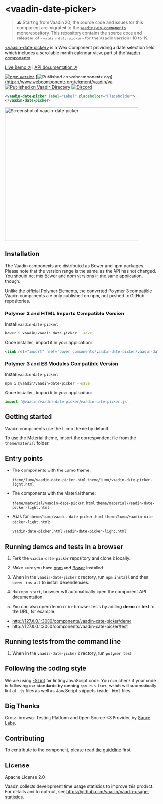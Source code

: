 # &lt;vaadin-date-picker&gt;

> ⚠️ Starting from Vaadin 20, the source code and issues for this component are migrated to the [`vaadin/web-components`](https://github.com/vaadin/web-components/tree/master/packages/vaadin-date-picker) monorepository.
> This repository contains the source code and releases of `<vaadin-date-picker>` for the Vaadin versions 10 to 19.

[&lt;vaadin-date-picker&gt;](https://vaadin.com/components/vaadin-date-picker) is a Web Component providing a date selection field which includes a scrollable month calendar view, part of the [Vaadin components](https://vaadin.com/components).

[Live Demo ↗](https://vaadin.com/components/vaadin-date-picker/html-examples)
|
[API documentation ↗](https://vaadin.com/components/vaadin-date-picker/html-api)

[![npm version](https://badgen.net/npm/v/@vaadin/vaadin-date-picker)](https://www.npmjs.com/package/@vaadin/vaadin-date-picker)
[![Published on webcomponents.org](https://img.shields.io/badge/webcomponents.org-published-blue.svg)](https://www.webcomponents.org/element/vaadin/va
[![Published on Vaadin Directory](https://img.shields.io/badge/Vaadin%20Directory-published-00b4f0.svg)](https://vaadin.com/directory/component/vaadinvaadin-date-picker)
[![Discord](https://img.shields.io/discord/732335336448852018?label=discord)](https://discord.gg/PHmkCKC)

<!--
```
<custom-element-demo height="550">
  <template>
    <script src="../webcomponentsjs/webcomponents-lite.js"></script>
    <link rel="import" href="vaadin-date-picker.html">
    <next-code-block></next-code-block>
  </template>
</custom-element-demo>
```
-->
```html
<vaadin-date-picker label="Label" placeholder="Placeholder">
</vaadin-date-picker>
```

[<img src="https://raw.githubusercontent.com/vaadin/vaadin-date-picker/master/screenshot.png" width="439" alt="Screenshot of vaadin-date-picker">](https://vaadin.com/components/vaadin-date-picker)

## Installation

The Vaadin components are distributed as Bower and npm packages.
Please note that the version range is the same, as the API has not changed.
You should not mix Bower and npm versions in the same application, though.

Unlike the official Polymer Elements, the converted Polymer 3 compatible Vaadin components
are only published on npm, not pushed to GitHub repositories.

### Polymer 2 and HTML Imports Compatible Version

Install `vaadin-date-picker`:

```sh
bower i vaadin/vaadin-date-picker --save
```

Once installed, import it in your application:

```html
<link rel="import" href="bower_components/vaadin-date-picker/vaadin-date-picker.html">
```
### Polymer 3 and ES Modules Compatible Version

Install `vaadin-date-picker`:

```sh
npm i @vaadin/vaadin-date-picker --save
```

Once installed, import it in your application:

```js
import '@vaadin/vaadin-date-picker/vaadin-date-picker.js';
```

## Getting started

Vaadin components use the Lumo theme by default.

To use the Material theme, import the correspondent file from the `theme/material` folder.

## Entry points

- The components with the Lumo theme:

  `theme/lumo/vaadin-date-picker.html`
  `theme/lumo/vaadin-date-picker-light.html`

- The components with the Material theme:

  `theme/material/vaadin-date-picker.html`
  `theme/material/vaadin-date-picker-light.html`

- Alias for `theme/lumo/vaadin-date-picker.html`
  `theme/lumo/vaadin-date-picker-light.html`:

  `vaadin-date-picker.html`
  `vaadin-date-picker-light.html`


## Running demos and tests in a browser

1. Fork the `vaadin-date-picker` repository and clone it locally.

1. Make sure you have [npm](https://www.npmjs.com/) and [Bower](https://bower.io) installed.

1. When in the `vaadin-date-picker` directory, run `npm install` and then `bower install` to install dependencies.

1. Run `npm start`, browser will automatically open the component API documentation.

1. You can also open demo or in-browser tests by adding **demo** or **test** to the URL, for example:

  - http://127.0.0.1:3000/components/vaadin-date-picker/demo
  - http://127.0.0.1:3000/components/vaadin-date-picker/test


## Running tests from the command line

1. When in the `vaadin-date-picker` directory, run `polymer test`


## Following the coding style

We are using [ESLint](http://eslint.org/) for linting JavaScript code. You can check if your code is following our standards by running `npm run lint`, which will automatically lint all `.js` files as well as JavaScript snippets inside `.html` files.


## Big Thanks

Cross-browser Testing Platform and Open Source <3 Provided by [Sauce Labs](https://saucelabs.com).


## Contributing

  To contribute to the component, please read [the guideline](https://github.com/vaadin/vaadin-core/blob/master/CONTRIBUTING.md) first.


## License

Apache License 2.0

Vaadin collects development time usage statistics to improve this product. For details and to opt-out, see https://github.com/vaadin/vaadin-usage-statistics.
